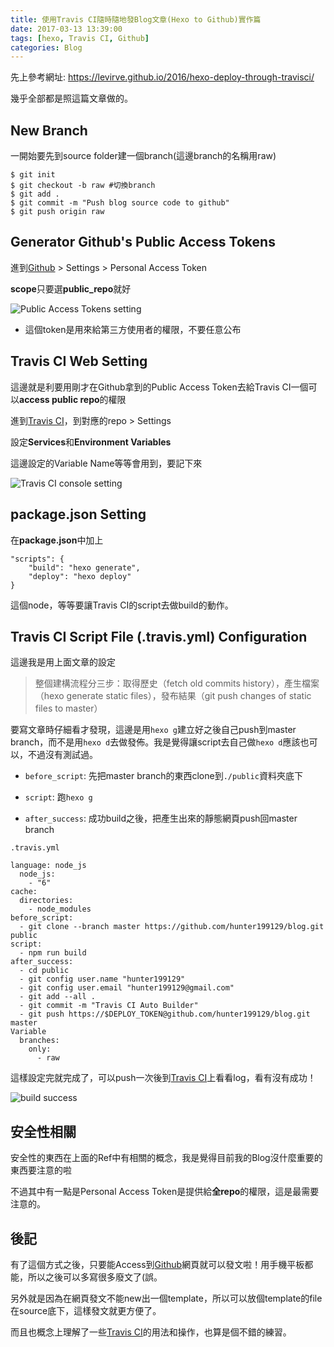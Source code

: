 ```yaml
---
title: 使用Travis CI隨時隨地發Blog文章(Hexo to Github)實作篇
date: 2017-03-13 13:39:00
tags: [hexo, Travis CI, Github]
categories: Blog
---
```


先上參考網址: <https://levirve.github.io/2016/hexo-deploy-through-travisci/>

幾乎全部都是照這篇文章做的。

<!--More-->

## New Branch

一開始要先到source folder建一個branch(這邊branch的名稱用raw)

    $ git init
    $ git checkout -b raw #切換branch
    $ git add .
    $ git commit -m "Push blog source code to github"
    $ git push origin raw


## Generator Github's Public Access Tokens

進到[Github](github.com) > Settings > Personal Access Token

**scope**只要選**public_repo**就好

![Public Access Tokens setting](http://imgur.com/I8fsFrV.png)

- 這個token是用來給第三方使用者的權限，不要任意公布


## Travis CI Web Setting

這邊就是利要用剛才在Github拿到的Public Access Token去給Travis CI一個可以**access public repo**的權限

進到[Travis CI](https://travis-ci.org/)，到對應的repo > Settings

設定**Services**和**Environment Variables**

這邊設定的Variable Name等等會用到，要記下來

![Travis CI console setting](http://imgur.com/3N1p0KA.png)

## package.json Setting

在**package.json**中加上

	"scripts": {
		"build": "hexo generate",
		"deploy": "hexo deploy"
	}

這個node，等等要讓Travis CI的script去做build的動作。


## Travis CI Script File (.travis.yml) Configuration

這邊我是用上面文章的設定

> 整個建構流程分三步：取得歷史（fetch old commits history），產生檔案（hexo generate static files），發布結果（git push changes of static files to master）

要寫文章時仔細看才發現，這邊是用`hexo g`建立好之後自己push到master branch，而不是用`hexo d`去做發佈。我是覺得讓script去自己做`hexo d`應該也可以，不過沒有測試過。

- `before_script`: 先把master branch的東西clone到`./public`資料夾底下

- `script`: 跑`hexo g`

- `after_success`: 成功build之後，把產生出來的靜態網頁push回master branch

```
.travis.yml

language: node_js
  node_js:
    - "6"
cache:
  directories:
    - node_modules
before_script:
  - git clone --branch master https://github.com/hunter199129/blog.git public
script:
  - npm run build
after_success:
  - cd public
  - git config user.name "hunter199129"
  - git config user.email "hunter199129@gmail.com"
  - git add --all .
  - git commit -m "Travis CI Auto Builder"
  - git push https://$DEPLOY_TOKEN@github.com/hunter199129/blog.git master
Variable
  branches:
    only:
      - raw
```

這樣設定完就完成了，可以push一次後到[Travis CI](https://travis-ci.org/)上看看log，看有沒有成功！

![build success](http://imgur.com/Edyb5lZ.png)

## 安全性相關

安全性的東西在上面的Ref中有相關的概念，我是覺得目前我的Blog沒什麼重要的東西要注意的啦

不過其中有一點是Personal Access Token是提供給**全repo**的權限，這是最需要注意的。

## 後記

有了這個方式之後，只要能Access到[Github](https://github.com/)網頁就可以發文啦！用手機平板都能，所以之後可以多寫很多廢文了(誤。

另外就是因為在網頁發文不能new出一個template，所以可以放個template的file在source底下，這樣發文就更方便了。

而且也概念上理解了一些[Travis CI](https://travis-ci.org/)的用法和操作，也算是個不錯的練習。
